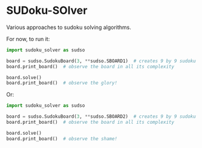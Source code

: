 # SUDoku-SOlver
Various approaches to sudoku solving algorithms.


For now, to run it:

```python
import sudoku_solver as sudso

board = sudso.SudokuBoard(3, **sudso.SBOARD1)  # creates 9 by 9 sudoku board
board.print_board()  # observe the board in all its complexity

board.solve()
board.print_board()  # observe the glory!
```


Or:


```python
import sudoku_solver as sudso

board = sudso.SudokuBoard(3, **sudso.SBOARD2)  # creates 9 by 9 sudoku board
board.print_board()  # observe the board in all its complexity

board.solve()
board.print_board()  # observe the shame!
```
